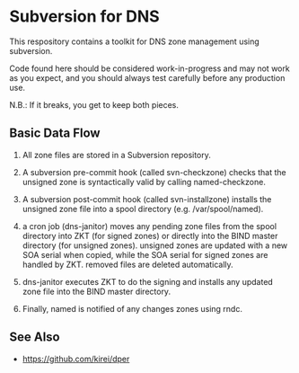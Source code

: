 # Subversion for DNS

This respository contains a toolkit for DNS zone management using subversion.

Code found here should be considered work-in-progress and may not work as you
expect, and you should always test carefully before any production use.

N.B.: If it breaks, you get to keep both pieces.


## Basic Data Flow

1. All zone files are stored in a Subversion repository.

2. A subversion pre-commit hook (called svn-checkzone) checks that the unsigned
zone is syntactically valid by calling named-checkzone.

3. A subversion post-commit hook (called svn-installzone) installs the unsigned
zone file into a spool directory (e.g. /var/spool/named).

4. a cron job (dns-janitor) moves any pending zone files from the spool
directory into ZKT (for signed zones) or directly into the BIND master
directory (for unsigned zones). unsigned zones are updated with a new SOA
serial when copied, while the SOA serial for signed zones are handled by ZKT.
removed files are deleted automatically.

5. dns-janitor executes ZKT to do the signing and installs any updated zone
file into the BIND master directory.

6. Finally, named is notified of any changes zones using rndc.

## See Also

- https://github.com/kirei/dper
